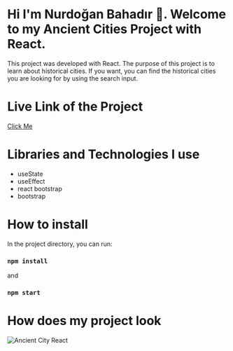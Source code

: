 # Hi I'm Nurdoğan Bahadır 👋. Welcome to my Ancient Cities Project with React.

This project was developed with React. The purpose of this project is to learn about historical cities. If you want, you can find the historical cities you are looking for by using the search input.

# Live Link of the Project

[Click Me](https://ancient-city-nurdoganbahadir.netlify.app)

# Libraries and Technologies I use

- useState
- useEffect
- react bootstrap
- bootstrap

  

# How to install

In the project directory, you can run:

### `npm install`

and

### `npm start`


# How does my project look


![Ancient City React](./ancient-city.gif)
